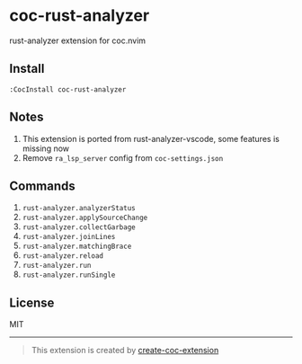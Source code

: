# coc-rust-analyzer

rust-analyzer extension for coc.nvim

## Install

`:CocInstall coc-rust-analyzer`

## Notes

1. This extension is ported from rust-analyzer-vscode, some features is missing now
1. Remove `ra_lsp_server` config from `coc-settings.json`

## Commands

1. `rust-analyzer.analyzerStatus`
1. `rust-analyzer.applySourceChange`
1. `rust-analyzer.collectGarbage`
1. `rust-analyzer.joinLines`
1. `rust-analyzer.matchingBrace`
1. `rust-analyzer.reload`
1. `rust-analyzer.run`
1. `rust-analyzer.runSingle`

## License

MIT

---
> This extension is created by [create-coc-extension](https://github.com/fannheyward/create-coc-extension)

